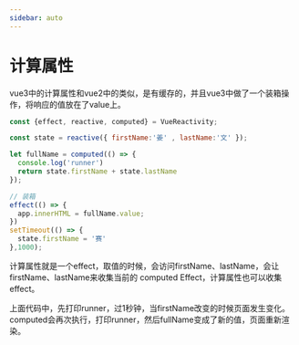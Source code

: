 ```yaml
---
sidebar: auto
---
```


# 计算属性

vue3中的计算属性和vue2中的类似，是有缓存的，并且vue3中做了一个装箱操作，将响应的值放在了value上。

```js
const {effect, reactive, computed} = VueReactivity;

const state = reactive({ firstName:'姜' , lastName:'文' });

let fullName = computed(() => { 
  console.log('runner')
  return state.firstName + state.lastName
});

// 装箱
effect(() => {
  app.innerHTML = fullName.value;
})
setTimeout(() => {
  state.firstName = '赛'
},1000);
```

计算属性就是一个effect，取值的时候，会访问firstName、lastName，会让firstName、lastName来收集当前的 computed Effect，计算属性也可以收集effect。

上面代码中，先打印runner，过1秒钟，当firstName改变的时候页面发生变化。computed会再次执行，打印runner，然后fullName变成了新的值，页面重新渲染。



